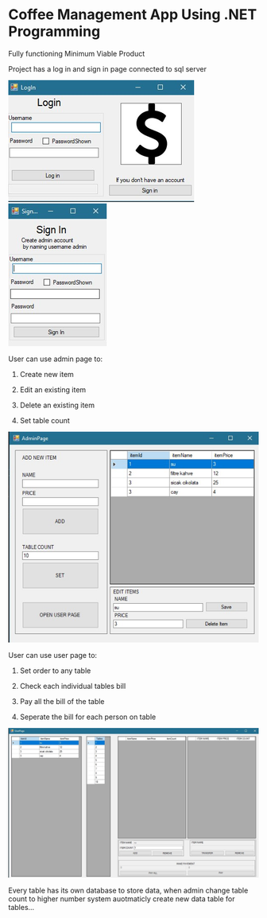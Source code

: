 # Coffee Management App Using .NET Programming

Fully functioning Minimum Viable Product

Project has a log in and sign in page connected to sql server

<img src="img/Login.jpg"> <img src="img/Signin.jpg">

User can use admin page to:

1. Create new item

2. Edit an existing item

3. Delete an existing item

4. Set table count

<img src="img/AdminPage.jpg">

User can use user page to:

1. Set order to any table

2. Check each individual tables bill

3. Pay all the bill of the table

4. Seperate the bill for each person on table

<img src="img/UserPage2.jpg">

Every table has its own database to store data, when admin change table count to higher number system auotmaticly create new data table for tables...
